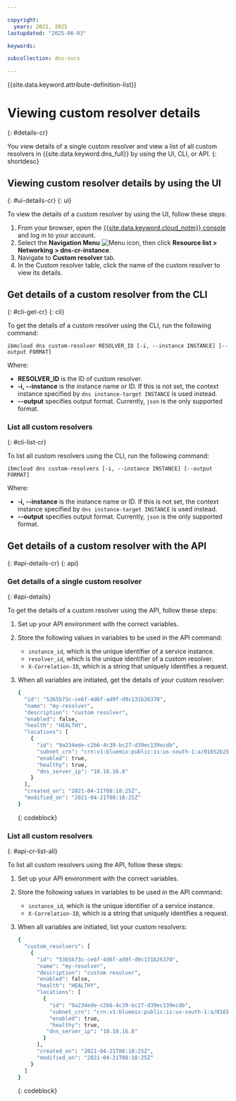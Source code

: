 ```yaml
---

copyright:
  years: 2021, 2025
lastupdated: "2025-06-03"

keywords:

subcollection: dns-svcs

---
```


{{site.data.keyword.attribute-definition-list}}

# Viewing custom resolver details
{: #details-cr}

You view details of a single custom resolver and view a list of all custom resolvers in {{site.data.keyword.dns_full}} by using the UI, CLI, or API.
{: shortdesc}

## Viewing custom resolver details by using the UI
{: #ui-details-cr}
{: ui}

To view the details of a custom resolver by using the UI, follow these steps:

1. From your browser, open the [{{site.data.keyword.cloud_notm}} console](/login) and log in to your account.
1. Select the **Navigation Menu** ![Menu icon](../icons/icon_hamburger.svg), then click **Resource list > Networking > dns-cr-instance**.
1. Navigate to **Custom resolver** tab.
1. In the Custom resolver table, click the name of the custom resolver to view its details.

## Get details of a custom resolver from the CLI
{: #cli-get-cr}
{: cli}

To get the details of a custom resolver using the CLI, run the following command:

`ibmcloud dns custom-resolver RESOLVER_ID [-i, --instance INSTANCE] [--output FORMAT]`

Where:

- **RESOLVER_ID** is the ID of custom resolver.
- **-i, --instance** is the instance name or ID. If this is not set, the context instance specified by `dns instance-target INSTANCE` is used instead.
- **--output** specifies output format. Currently, `json` is the only supported format.

### List all custom resolvers
{: #cli-list-cr}

To list all custom resolvers using the CLI, run the following command:

`ibmcloud dns custom-resolvers [-i, --instance INSTANCE] [--output FORMAT]`

Where:

- **-i, --instance** is the instance name or ID. If this is not set, the context instance specified by `dns instance-target INSTANCE` is used instead.
- **--output** specifies output format. Currently, `json` is the only supported format.

## Get details of a custom resolver with the API
{: #api-details-cr}
{: api}

### Get details of a single custom resolver
{: #api-details}

To get the details of a custom resolver using the API, follow these steps:

1. Set up your API environment with the correct variables.
1. Store the following values in variables to be used in the API command:
    * `instance_id`, which is the unique identifier of a service instance.
    * `resolver_id`, which is the unique identifier of a custom resolver.
    * `X-Correlation-ID`, which is a string that uniquely identifies a request.
1. When all variables are initiated, get the details of your custom resolver:

    ```sh
    {
      "id": "5365b73c-ce6f-4d6f-ad9f-d9c131b26370",
      "name": "my-resolver",
      "description": "custom resolver",
      "enabled": false,
      "health": "HEALTHY",
      "locations": [
        {
          "id": "9a234ede-c2b6-4c39-bc27-d39ec139ecdb",
          "subnet_crn": "crn:v1:bluemix:public:is:us-south-1:a/01652b251c3ae2787110a995d8db0135::subnet:0716-b49ef064-0f89-4fb1-8212-135b12568f04",
          "enabled": true,
          "healthy": true,
          "dns_server_ip": "10.10.16.8"
        }
      ],
      "created_on": "2021-04-21T08:18:25Z",
      "modified_on": "2021-04-21T08:18:25Z"
    }
    ```
    {: codeblock}

### List all custom resolvers
{: #api-cr-list-all}

To list all custom resolvers using the API, follow these steps:

1. Set up your API environment with the correct variables.
1. Store the following values in variables to be used in the API command:
    * `instance_id`, which is the unique identifier of a service instance.
    * `X-Correlation-ID`, which is a string that uniquely identifies a request.
1. When all variables are initiated, list your custom resolvers:

    ```sh
    {
      "custom_resolvers": [
        {
          "id": "5365b73c-ce6f-4d6f-ad9f-d9c131b26370",
          "name": "my-resolver",
          "description": "custom resolver",
          "enabled": false,
          "health": "HEALTHY",
          "locations": [
            {
              "id": "9a234ede-c2b6-4c39-bc27-d39ec139ecdb",
              "subnet_crn": "crn:v1:bluemix:public:is:us-south-1:a/01652b251c3ae2787110a995d8db0135::subnet:0716-b49ef064-0f89-4fb1-8212-135b12568f04",
              "enabled": true,
              "healthy": true,
             "dns_server_ip": "10.10.16.8"
            }
          ],
          "created_on": "2021-04-21T08:18:25Z",
          "modified_on": "2021-04-21T08:18:25Z"
        }
      ]
    }
    ```
    {: codeblock}
